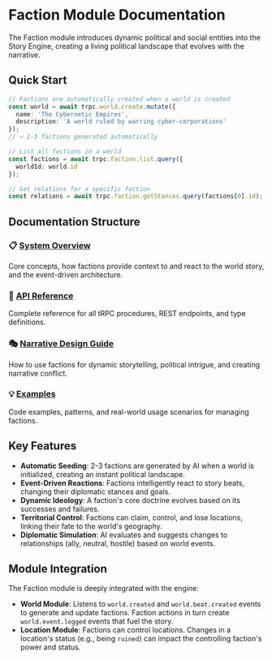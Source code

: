 # Faction Module Documentation

The Faction module introduces dynamic political and social entities into the Story Engine, creating a living political landscape that evolves with the narrative.

## Quick Start

```typescript
// Factions are automatically created when a world is created
const world = await trpc.world.create.mutate({
  name: 'The Cybernetic Empires',
  description: 'A world ruled by warring cyber-corporations'
});
// → 2-3 factions generated automatically

// List all factions in a world
const factions = await trpc.faction.list.query({ 
  worldId: world.id 
});

// Get relations for a specific faction
const relations = await trpc.faction.getStances.query(factions[0].id);
```

## Documentation Structure

### 📋 [System Overview](./system-overview.md)
Core concepts, how factions provide context to and react to the world story, and the event-driven architecture.

### 🔧 [API Reference](./api-reference.md)
Complete reference for all tRPC procedures, REST endpoints, and type definitions.

### 🎭 [Narrative Design Guide](./narrative-design.md)
How to use factions for dynamic storytelling, political intrigue, and creating narrative conflict.

### 💡 [Examples](./examples.md)
Code examples, patterns, and real-world usage scenarios for managing factions.

## Key Features

- **Automatic Seeding**: 2-3 factions are generated by AI when a world is initialized, creating an instant political landscape.
- **Event-Driven Reactions**: Factions intelligently react to story beats, changing their diplomatic stances and goals.
- **Dynamic Ideology**: A faction's core doctrine evolves based on its successes and failures.
- **Territorial Control**: Factions can claim, control, and lose locations, linking their fate to the world's geography.
- **Diplomatic Simulation**: AI evaluates and suggests changes to relationships (ally, neutral, hostile) based on world events.

## Module Integration

The Faction module is deeply integrated with the engine:

- **World Module**: Listens to `world.created` and `world.beat.created` events to generate and update factions. Faction actions in turn create `world.event.logged` events that fuel the story.
- **Location Module**: Factions can control locations. Changes in a location's status (e.g., being `ruined`) can impact the controlling faction's power and status.
```